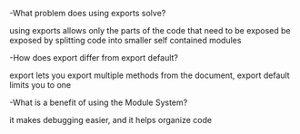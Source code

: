 -What problem does using exports solve?

using exports allows only the parts of the code that need to be exposed be exposed by splitting code into smaller self contained modules

-How does export differ from export default?

export lets you export multiple methods from the document, export default limits you to one

-What is a benefit of using the Module System?

it makes debugging easier, and it helps organize code